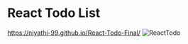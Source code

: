# React Todo List
 https://niyathi-99.github.io/React-Todo-Final/
![ReactTodo](https://user-images.githubusercontent.com/120326023/221773591-22ddfd2d-0a4c-4005-96b3-25f3c1ac7ea6.jpg)
